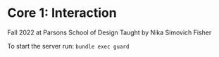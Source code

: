 # Core 1: Interaction
Fall 2022 at Parsons School of Design
Taught by Nika Simovich Fisher


To start the server run:
`bundle exec guard`